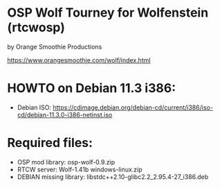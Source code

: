 # OSP Wolf Tourney for Wolfenstein (rtcwosp)
by Orange Smoothie Productions

https://www.orangesmoothie.com/wolf/index.html

# HOWTO on Debian 11.3 i386:
- Debian ISO: https://cdimage.debian.org/debian-cd/current/i386/iso-cd/debian-11.3.0-i386-netinst.iso

# Required files:
- OSP mod library: osp-wolf-0.9.zip
- RTCW server: Wolf-1.41b windows-linux.zip
- DEBIAN missing library: libstdc++2.10-glibc2.2_2.95.4-27_i386.deb

